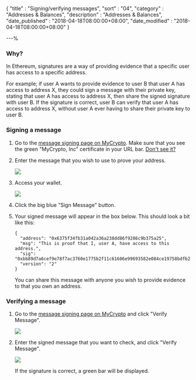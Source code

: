 {
"title"       : "Signing/verifying messages",
"sort"        : "04",
"category"    : "Addresses & Balances",
"description" : "Addresses & Balances",
"date_published" : "2018-04-18T08:00:00+08:00",
"date_modified"  : "2018-04-18T08:00:00+08:00"
}

---%


### Why?

In Ethereum, signatures are a way of providing evidence that a specific user has access to a specific address.

For example; if user A wants to provide evidence to user B that user A has access to address X, they could sign a message with their private key, stating that user A has access to address X, then share the signed signature with user B. If the signature is correct, user B can verify that user A has access to address X, without user A ever having to share their private key to user B.

### Signing a message

1.  Go to the [message signing page on MyCrypto](https://mycrypto.com/signmsg.html). Make sure that you see the green "MyCrypto, Inc" certificate in your URL bar. [Don't see it?](https://support.mycrypto.com/security/i-cannot-see-the-extended-validation-certificate.html)

2.  Enter the message that you wish to use to prove your address.

    ![](https://i.imgur.com/phgR0mF.png)

3.  Access your wallet.

    ![](https://i.imgur.com/6FSKGMU.png)

4.  Click the big blue "Sign Message" button.

5.  Your signed message will appear in the box below. This should look a bit like this:

    ```
    {
      "address": "0x6375f34fb31a042a36a238dd86f9286c9b375a25",
      "msg": "This is proof that I, user A, have access to this address.",
      "sig": "0xbb89d7a6cef9e78f7ac3760e1775b2f11c61606e99693582e084ce19758bdfb2351168013ec49221260bada8224709bc89d41ebceea55b444679c5c3caf8b2e11c",
      "version": "2"
    }
    ```

    You can share this message with anyone you wish to provide evidence to that you own an address.

### Verifying a message

1.  Go to the [message signing page on MyCrypto](https://mycrypto.com/signmsg.html) and click "Verify Message".

    ![](https://i.imgur.com/ykazjDv.png)

2.  Enter the signed message that you want to check, and click "Verify Message".

    ![](https://i.imgur.com/cvjoEuA.png)

    If the signature is correct, a green bar will be displayed.